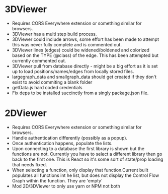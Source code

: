 <!--- Copyright 2021, Battelle Energy Alliance, LLC
# Known Issues with Discoverflow
-->

# 3DViewer

- Requires CORS Everywhere extension or something similar for browsers.
- 3DViewer has a multi step build process.
- 3DViewer could include arrows, some effort has been made to attempt this was never fully complete and is commented out.
- 3DViewer lines (edges) could be widened/boldened and colorized based on the TYPE (@class) of the edge.  This has been attempted but currently commented out.
- 3DViewer pull from database directly - might be a big effort as it is set up to load positions/names/edges from locally stored files.
- largegraph_data and smallgraph_data should get created if they don't exist to avoid commiting a blank folder
- getData.js hard coded credentials
- Fix deps to be installed succinctly from a singly package.json file.

# 2DViewer

- Requires CORS Everywhere extension or something similar for browsers.
- Handle authentication differently (possibly as a popup).
- Once authentication happens, populate the lists.
- Upon connecting to a database the first library is shown but the functions are not. Currently you have to select a different library then go back to the first one. This is React so it's some sort of state/prop loading that needs fixed.
- When selecting a function, only display that function.Current built populates all functions int he list, but does not display the Control Flow Graph within the function. They are 'empty'
- Mod 2D/3DViewer to only use yarn or NPM not both
